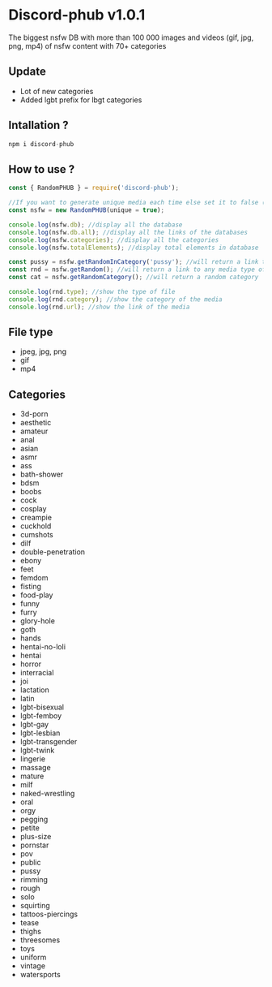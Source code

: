 # Discord-phub v1.0.1

The biggest nsfw DB with more than 100 000 images and videos (gif, jpg, png, mp4) of nsfw content with 70+ categories

## Update
- Lot of new categories
- Added lgbt prefix for lbgt categories

## Intallation ?
```js
npm i discord-phub
```

## How to use ?
```js
const { RandomPHUB } = require('discord-phub');

//If you want to generate unique media each time else set it to false (by default it's false)
const nsfw = new RandomPHUB(unique = true);

console.log(nsfw.db); //display all the database
console.log(nsfw.db.all); //display all the links of the databases
console.log(nsfw.categories); //display all the categories
console.log(nsfw.totalElements); //display total elements in database

const pussy = nsfw.getRandomInCategory('pussy'); //will return a link to a pussy media
const rnd = nsfw.getRandom(); //will return a link to any media type of any catagory
const cat = nsfw.getRandomCategory(); //will return a random category

console.log(rnd.type); //show the type of file
console.log(rnd.category); //show the category of the media
console.log(rnd.url); //show the link of the media
```

## File type
- jpeg, jpg, png
- gif
- mp4

## Categories
- 3d-porn
- aesthetic
- amateur
- anal
- asian
- asmr
- ass
- bath-shower
- bdsm
- boobs
- cock
- cosplay
- creampie
- cuckhold
- cumshots
- dilf
- double-penetration
- ebony
- feet
- femdom
- fisting
- food-play
- funny
- furry
- glory-hole
- goth
- hands
- hentai-no-loli
- hentai
- horror
- interracial
- joi
- lactation
- latin
- lgbt-bisexual
- lgbt-femboy
- lgbt-gay
- lgbt-lesbian
- lgbt-transgender
- lgbt-twink
- lingerie
- massage
- mature
- milf
- naked-wrestling
- oral
- orgy
- pegging
- petite
- plus-size
- pornstar
- pov
- public
- pussy
- rimming
- rough
- solo
- squirting
- tattoos-piercings
- tease
- thighs
- threesomes
- toys
- uniform
- vintage
- watersports